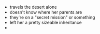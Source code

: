 * travels the desert alone
* doesn't know where her parents are
* they're on a "secret mission" or something
* left her a pretty sizeable inheritance
* 